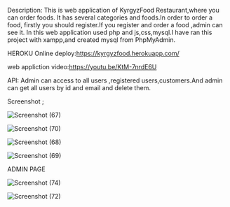 Description:
This is web application of KyrgyzFood Restaurant,where you can order foods.
It has several categories and foods.In order to order a food, firstly you should register.If you register and order a food ,admin can see it.
In this web application used php and js,css,mysql.I have ran this project with xampp,and created mysql from PhpMyAdmin.

HEROKU Online deploy:https://kyrgyzfood.herokuapp.com/

web appliction video:https://youtu.be/KtM-7nrdE6U

API:
Admin can access to all users ,registered users,customers.And admin can get all users by id and email and delete them.


Screenshot ;


![Screenshot (67)](https://user-images.githubusercontent.com/65682383/111904381-fc5f3400-8a70-11eb-94b5-28f437181319.png)


![Screenshot (70)](https://user-images.githubusercontent.com/65682383/111904387-0123e800-8a71-11eb-8d00-35f9d2eb8118.png)

![Screenshot (68)](https://user-images.githubusercontent.com/65682383/111904521-9a52fe80-8a71-11eb-8096-2c2aa9056182.png)



![Screenshot (69)](https://user-images.githubusercontent.com/65682383/111904395-05500580-8a71-11eb-862f-32f0b6b2745d.png)


ADMIN PAGE

![Screenshot (74)](https://user-images.githubusercontent.com/65682383/111904403-0aad5000-8a71-11eb-8c15-25feaafc8d58.png)


![Screenshot (72)](https://user-images.githubusercontent.com/65682383/111904410-1731a880-8a71-11eb-8ac2-ea5ed93590e0.png)



